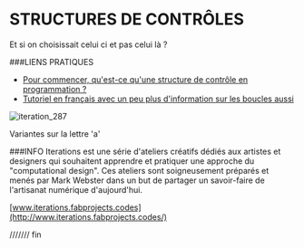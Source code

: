 # STRUCTURES DE CONTRÔLES

Et si on choisissait celui ci et pas celui là ? 



###LIENS PRATIQUES

- [Pour commencer, qu'est-ce qu'une structure de contrôle en programmation ?](https://fr.wikipedia.org/wiki/Structure_de_contr%C3%B4le)
- [Tutoriel en français avec un peu plus d'information sur les boucles aussi](https://openclassrooms.com/courses/processing-1/structures-de-controle-1)


![iteration_287](https://cloud.githubusercontent.com/assets/1027891/18708115/8bf04f0a-7ff9-11e6-90f8-6ba9621c0932.png)

Variantes sur la lettre 'a'

###INFO
Iterations est une série d'ateliers créatifs dédiés aux artistes et designers qui souhaitent apprendre et pratiquer une approche du "computational design". Ces ateliers sont soigneusement préparés et menés par Mark Webster dans un but de partager un savoir-faire de l'artisanat numérique d'aujourd'hui. 

[www.iterations.fabprojects.codes](http://www.iterations.fabprojects.codes/)



/////// fin

